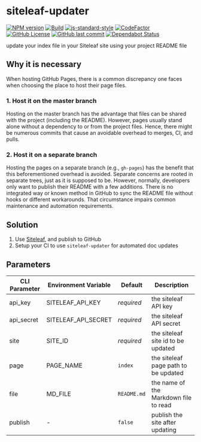# siteleaf-updater

[![NPM version](https://img.shields.io/npm/v/siteleaf-updater.svg)](https://www.npmjs.com/package/siteleaf-updater)
[![Build](https://travis-ci.com/gofunky/siteleaf-updater.svg?branch=master)](https://travis-ci.com/gofunky/siteleaf-updater)
[![js-standard-style](https://img.shields.io/badge/code%20style-standard-brightgreen.svg)](http://standardjs.com/)
[![CodeFactor](https://www.codefactor.io/repository/github/gofunky/siteleaf-updater/badge)](https://www.codefactor.io/repository/github/gofunky/siteleaf-updater)
[![GitHub License](https://img.shields.io/github/license/gofunky/siteleaf-updater.svg)](https://github.com/gofunky/siteleaf-updater/blob/master/LICENSE)
[![GitHub last commit](https://img.shields.io/github/last-commit/gofunky/siteleaf-updater.svg)](https://github.com/gofunky/siteleaf-updater/commits/master)
[![Dependabot Status](https://api.dependabot.com/badges/status?host=github&repo=gofunky/siteleaf-updater)](https://dependabot.com)

update your index file in your Siteleaf site using your project README file

## Why it is necessary

When hosting GitHub Pages, there is a common discrepancy one faces when choosing the place to host their page files.

### 1. Host it on the master branch

Hosting on the master branch has the advantage that files can be shared with the project (including the README).
However, pages usually stand alone without a dependency to or from the project files.
Hence, there might be numerous commits that cause an avoidable overhead to merges, CI, and pulls.

### 2. Host it on a separate branch

Hosting the pages on a separate branch (e.g., `gh-pages`) has the benefit that this beforementioned overhead is avoided.
Separate concerns are rooted in separate trees, just as it is supposed to be.
However, normally, developers only want to publish their README with a few additions.
There is no integrated way or known method in GitHub to sync the README file without hooks or different workarounds.
That circumstance impairs common maintenance and automation requirements.

## Solution

1. Use [Siteleaf](https://www.siteleaf.com/), and publish to GitHub
2. Setup your CI to use `siteleaf-updater` for automated doc updates

## Parameters

| CLI Parameter | Environment Variable | Default | Description |
| ------ | ------ | ------ | ------ | 
| api_key | SITELEAF_API_KEY | *required* | the siteleaf API key | 
| api_secret | SITELEAF_API_SECRET | *required* | the siteleaf API secret | 
| site | SITE_ID | *required* | the siteleaf site id to be updated | 
| page | PAGE_NAME | `index` | the siteleaf page path to be updated | 
| file | MD_FILE | `README.md` | the name of the Markdown file to read | 
| publish | - | `false` | publish the site after updating |
